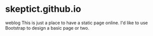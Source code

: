 # skeptict.github.io
weblog
This is just a place to have a static page online.  I'd like to use Bootstrap to design a basic page or two.

